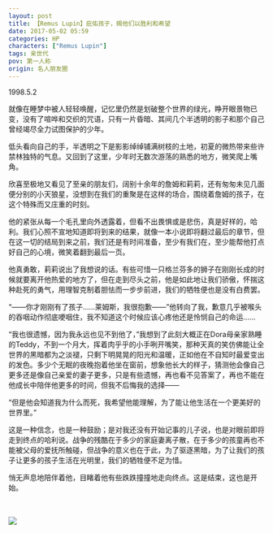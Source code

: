 ```yaml
---
layout: post
title: 【Remus Lupin】庇佑孩子，赐他们以胜利和希望
date: 2017-05-02 05:59
categories: HP
characters: ["Remus Lupin"]
tags: 亲世代
pov: 第一人称
origin: 名人朋友圈
---
```


1998.5.2

就像在睡梦中被人轻轻唤醒，记忆里仍然是划破整个世界的绿光，睁开眼景物已变，没有了喧哗和交织的咒语，只有一片昏暗、其间几个半透明的影子和那个自己曾经竭尽全力试图保护的少年。

低头看向自己的手，半透明之下是影影绰绰铺满树枝的土地，初夏的微热带来些许禁林独特的气息。又回到了这里，少年时无数次游荡的熟悉的地方，微笑爬上嘴角。

欣喜至极地又看见了至亲的朋友们，阔别十余年的詹姆和莉莉，还有匆匆未见几面便分别的小天狼星，没想到在我们的重聚是在这样的场合，围绕着詹姆的孩子，在这个特殊而又庄重的时刻。

他的紧张从每一个毛孔里向外透露着，但看不出畏惧或是悲伤，真是好样的，哈利。我们心照不宣地知道即将到来的结果，就像一本小说即将翻过最后的章节，但在这一切的结局到来之前，我们还是有时间准备，至少有我们在，至少能帮他打点好自己的心境，微笑着翻到最后一页。

他真勇敢，莉莉说出了我想说的话。有些可惜一只格兰芬多的狮子在刚刚长成的时候就要离开他热爱的地方了，但在走到尽头之前，他是如此地让我们骄傲，怀揣这种赴死的勇气，用理智克制着胆怯而一步步前进，我们的牺牲便也是没有白费罢。

“——你才刚刚有了孩子……莱姆斯，我很抱歉——”他转向了我，歉意几乎被喉头的吞咽动作彻底哽咽住，我不知道这个时候应该心疼他还是怜悯自己的命运……

“我也很遗憾，因为我永远也见不到他了，”我想到了此刻大概正在Dora母亲家熟睡的Teddy，不到一个月大，挥着肉乎乎的小手咧开嘴笑，那种天真的笑仿佛能让全世界的黑暗都为之淡褪，只剩下明晃晃的阳光和温暖，正如他在不自知时最爱变出的发色。多少个无眠的夜晚抱着他坐在窗前，想象他长大的样子，猜测他会像自己更多还是像自己亲爱的妻子更多，只是有些遗憾，再也看不见答案了，再也不能在他成长中陪伴他更多的时间，但我不后悔我的选择——

“但是他会知道我为什么而死，我希望他能理解，为了能让他生活在一个更美好的世界里。”

这是一种信念，也是一种鼓励；是对我还没有开始记事的儿子说，也是对眼前即将走到终点的哈利说。战争的残酷在于多少的家庭妻离子散，在于多少的孩童再也不能被父母的爱抚所触碰，但战争的意义也在于此，为了驱逐黑暗，为了让我们的孩子让更多的孩子生活在光明里，我们的牺牲便不足为惜。

悄无声息地陪伴着他，目睹着他有些跌跌撞撞地走向终点。这是结束，这也是开始。

<br><br>
![](https://github.com/junesirius/junesirius.github.io/tree/master/assets/images/mrpyq/2017-05-02-Remus-Lupin.jpg)